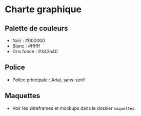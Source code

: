 # Charte graphique

## Palette de couleurs
- Noir : #000000
- Blanc : #ffffff
- Gris foncé : #343a40

## Police 
- Police principale : Arial, sans-serif

## Maquettes
- Voir les wireframes et mockups dans le dossier `maquettes`.
